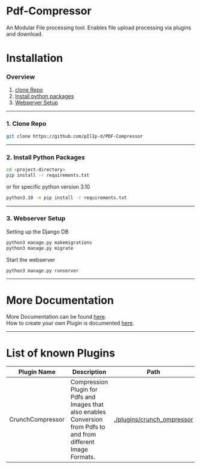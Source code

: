 # Pdf-Compressor
An Modular File processing tool. Enables file upload processing via plugins and download.

# Installation

### Overview
1. [clone Repo](#1-clone-repo)
2. [Install python packages](#2-install-python-packages)
3. [Webserver Setup](#3-webserver-setup)

----
### 1. Clone Repo
```bash
git clone https://github.com/pIlIp-d/PDF-Compressor
```

----
### 2. Install Python Packages
```bash
cd <project-directory>
pip install -r requirements.txt
```
or for specific python version 3.10
```bash
python3.10 -m pip install -r requirements.txt
```

----

### 3. Webserver Setup
Setting up the Django DB
```bash
python3 manage.py makemigrations
python3 manage.py migrate
```

Start the webserver
```bash
python3 manage.py runserver
```

----
# More Documentation

More Documentation can be found [here](documentation).  
How to create your own Plugin is documented [here](documentation/Plugin.md).


----

# List of known Plugins

| Plugin Name      | Description                                                                                                        | Path                                                              | Credits         |
|------------------|--------------------------------------------------------------------------------------------------------------------|-------------------------------------------------------------------|-----------------|
| CrunchCompressor | Compression Plugin for Pdfs and Images that also enables Conversion from Pdfs to and from different Image Formats. | [./plugins/crunch_ompressor](plugins/crunch_compressor/README.md) | [Philip Dell](https://github.com/pIlIp-d) |

